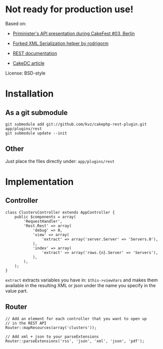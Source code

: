 Not ready for production use!
=============================

Based on:

- [Priminister's API presentation during CakeFest #03, Berlin][1]
- [Forked XML Serialization helper by rodrigorm][2]
- [REST documentation][3]
- [CakeDC article][4]

  [1]: http://www.cake-toppings.com/2009/07/15/cakefest-berlin/
  [2]: http://github.com/rodrigorm/rest
  [3]: http://book.cakephp.org/view/476/REST
  [4]: http://cakedc.com/eng/developer/mark_story/2008/12/02/nate-abele-restful-cakephp

License: BSD-style

Installation
=============================

As a git submodule
------------------

    git submodule add git://github.com/kvz/cakephp-rest-plugin.git app/plugins/rest
    git submodule update --init

Other
-----
Just place the files directly under: `app/plugins/rest`

Implementation
==============

Controller
-----------
    class ClustersController extends AppController {
        public $components = array(
            'RequestHandler',
            'Rest.Rest' => array(
                'debug' => 0,
                'view' => array(
                    'extract' => array('server.Server' => 'Servers.0'),
                ),
                'index' => array(
                    'extract' => array('rows.{n}.Server' => 'Servers'),
                ),
            ),
        );
    }

`extract` extracts variables you have in: `$this->viewVars`
and makes them available in the resulting XML or json under
the name you specify in the value part.

Router
------
    // Add an element for each controller that you want to open up
    // in the REST API
    Router::mapResources(array('clusters'));

    // Add xml + json to your parseExtensions
    Router::parseExtensions('rss', 'json', 'xml', 'json', 'pdf');

